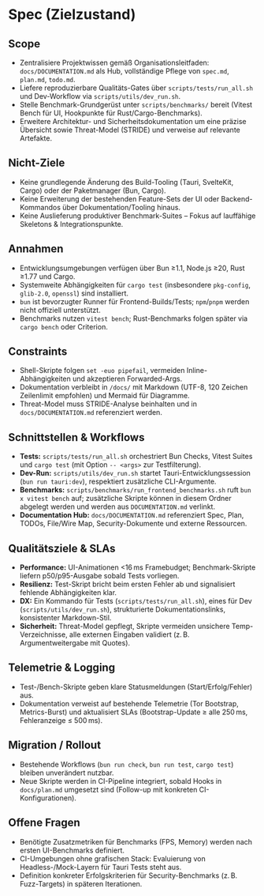 # Spec (Zielzustand)

## Scope
- Zentralisiere Projektwissen gemäß Organisationsleitfaden: `docs/DOCUMENTATION.md` als Hub, vollständige Pflege von `spec.md`, `plan.md`, `todo.md`.
- Liefere reproduzierbare Qualitäts-Gates über `scripts/tests/run_all.sh` und Dev-Workflow via `scripts/utils/dev_run.sh`.
- Stelle Benchmark-Grundgerüst unter `scripts/benchmarks/` bereit (Vitest Bench für UI, Hookpunkte für Rust/Cargo-Benchmarks).
- Erweitere Architektur- und Sicherheitsdokumentation um eine präzise Übersicht sowie Threat-Model (STRIDE) und verweise auf relevante Artefakte.

## Nicht-Ziele
- Keine grundlegende Änderung des Build-Tooling (Tauri, SvelteKit, Cargo) oder der Paketmanager (Bun, Cargo).
- Keine Erweiterung der bestehenden Feature-Sets der UI oder Backend-Kommandos über Dokumentation/Tooling hinaus.
- Keine Auslieferung produktiver Benchmark-Suites – Fokus auf lauffähige Skeletons & Integrationspunkte.

## Annahmen
- Entwicklungsumgebungen verfügen über Bun ≥1.1, Node.js ≥20, Rust ≥1.77 und Cargo.
- Systemweite Abhängigkeiten für `cargo test` (insbesondere `pkg-config`, `glib-2.0`, `openssl`) sind installiert.
- `bun` ist bevorzugter Runner für Frontend-Builds/Tests; `npm`/`pnpm` werden nicht offiziell unterstützt.
- Benchmarks nutzen `vitest bench`; Rust-Benchmarks folgen später via `cargo bench` oder Criterion.

## Constraints
- Shell-Skripte folgen `set -euo pipefail`, vermeiden Inline-Abhängigkeiten und akzeptieren Forwarded-Args.
- Dokumentation verbleibt in `/docs/` mit Markdown (UTF-8, 120 Zeichen Zeilenlimit empfohlen) und Mermaid für Diagramme.
- Threat-Model muss STRIDE-Analyse beinhalten und in `docs/DOCUMENTATION.md` referenziert werden.

## Schnittstellen & Workflows
- **Tests:** `scripts/tests/run_all.sh` orchestriert Bun Checks, Vitest Suites und `cargo test` (mit Option `-- <args>` zur Testfilterung).
- **Dev-Run:** `scripts/utils/dev_run.sh` startet Tauri-Entwicklungssession (`bun run tauri:dev`), respektiert zusätzliche CLI-Argumente.
- **Benchmarks:** `scripts/benchmarks/run_frontend_benchmarks.sh` ruft `bun x vitest bench` auf; zusätzliche Skripte können in diesem Ordner abgelegt werden und werden aus `DOCUMENTATION.md` verlinkt.
- **Documentation Hub:** `docs/DOCUMENTATION.md` referenziert Spec, Plan, TODOs, File/Wire Map, Security-Dokumente und externe Ressourcen.

## Qualitätsziele & SLAs
- **Performance:** UI-Animationen <16 ms Framebudget; Benchmark-Skripte liefern p50/p95-Ausgabe sobald Tests vorliegen.
- **Resilienz:** Test-Skript bricht beim ersten Fehler ab und signalisiert fehlende Abhängigkeiten klar.
- **DX:** Ein Kommando für Tests (`scripts/tests/run_all.sh`), eines für Dev (`scripts/utils/dev_run.sh`), strukturierte Dokumentationslinks, konsistenter Markdown-Stil.
- **Sicherheit:** Threat-Model gepflegt, Skripte vermeiden unsichere Temp-Verzeichnisse, alle externen Eingaben validiert (z. B. Argumentweitergabe mit Quotes).

## Telemetrie & Logging
- Test-/Bench-Skripte geben klare Statusmeldungen (Start/Erfolg/Fehler) aus.
- Dokumentation verweist auf bestehende Telemetrie (Tor Bootstrap, Metrics-Burst) und aktualisiert SLAs (Bootstrap-Update ≥ alle 250 ms, Fehleranzeige ≤ 500 ms).

## Migration / Rollout
- Bestehende Workflows (`bun run check`, `bun run test`, `cargo test`) bleiben unverändert nutzbar.
- Neue Skripte werden in CI-Pipeline integriert, sobald Hooks in `docs/plan.md` umgesetzt sind (Follow-up mit konkreten CI-Konfigurationen).

## Offene Fragen
- Benötigte Zusatzmetriken für Benchmarks (FPS, Memory) werden nach ersten UI-Benchmarks definiert.
- CI-Umgebungen ohne grafischen Stack: Evaluierung von Headless-/Mock-Layern für Tauri Tests steht aus.
- Definition konkreter Erfolgskriterien für Security-Benchmarks (z. B. Fuzz-Targets) in späteren Iterationen.
